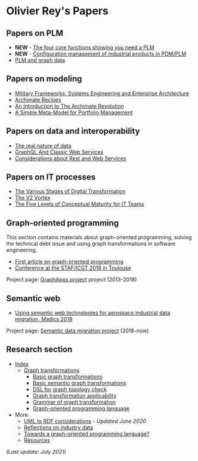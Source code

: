 # Olivier Rey's Papers

## Papers on PLM

* **NEW** - [The four core functions showing you need a PLM](articles/spreadsheet-and-PLM.md)
* **NEW** - [Configuration management of industrial products in PDM/PLM](articles/conf-mgt.md)
* [PLM and graph data](articles/about-plm.md)

## Papers on modeling

* [Military Frameworks, Systems Engineering and Enterprise Architecture](articles/mbse-vs-ea.md)
* [Archimate Recipes](articles/archimate-recipes.md)
* [An Introduction to The Archimate Revolution](articles/archimate-intro.md)
* [A Simple Meta-Model for Portfolio Management](articles/portfolio.md)

## Papers on data and interoperability

* [The real nature of data](articles/data-interop.md)
* [GraphQL And Classic Web Services](articles/graphql-web-services.md)
* [Considerations about Rest and Web Services](articles/about-rest.md)

## Papers on IT processes

* [The Various Stages of Digital Transformation](articles/various-stages.md)
* [The V2 Vortex](articles/the-v2-vortex.md)
* [The Five Levels of Conceptual Maturity for IT Teams](articles/five-levels.md)

## Graph-oriented programming

This section contains materials about graph-oriented programming, solving the technical debt issue and using graph transformations in software engineering.

  * [First article on graph-oriented programming](graph/first-article.md)
  * [Conference at the STAF/ICGT 2018 in Toulouse](graph/staf-icgt2018.md)

Project page: [GraphApps project](research/graphapps.md) project (2013-2018)

## Semantic web

* [Using semantic web technologies for aerospace industrial data migration, Madics 2019](semantic/data-migration.md)

Project page: [Semantic data migration project](research/data-mig.md) (2018-now)

## Research section

  * [Index](research/index-research.md)
    * [Graph transformations](research/graph-transfo.md)
      * [Basic graph transformations](research/basic-graph-transformations.md)
      * [Basic semantic graph transformations](research/basic-semantic-graph-transformations.md)
      * [DSL for graph topology check](research/DSL-for-graph-topology-checks.md)
      * [Graph transformation applicability](research/graph-transformation-applicability.md)
      * [Grammar of graph transformation](research/grammar-graph-transformation.md)
      * [Graph-oriented programming language](research/graph-oriented-pl.md)
  * More
    * [UML to RDF considerations](research/rdf-design-patterns.md) - *Updated June 2020*
    * [Reflections on industry data](research/industry-data.md)
    * [Towards a graph-oriented programming language?](research/graph-oriented-pl.md)
    * [Resources](research/resources.md)

*(Last update: July 2021)*


